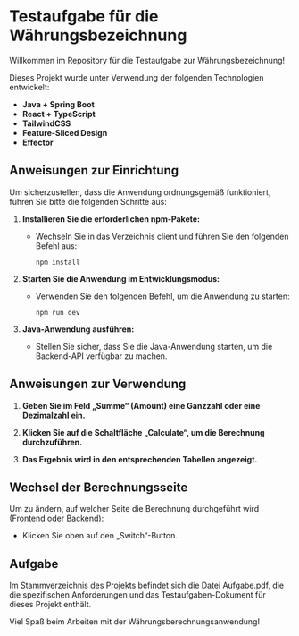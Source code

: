 <h1>Testaufgabe für die Währungsbezeichnung</h1>

<p>Willkommen im Repository für die Testaufgabe zur Währungsbezeichnung!</p>

<p>Dieses Projekt wurde unter Verwendung der folgenden Technologien entwickelt:</p>

<ul>
  <li>
    <strong>Java + Spring Boot</strong>
  </li>
  <li>
    <strong>React + TypeScript</strong>
  </li>
  <li>
    <strong>TailwindCSS</strong>
  </li>
  <li>
    <strong>Feature-Sliced Design</strong>
  </li>
  <li>
    <strong>Effector</strong>
  </li>
</ul>

<h2>Anweisungen zur Einrichtung</h2>

<p>Um sicherzustellen, dass die Anwendung ordnungsgemäß funktioniert, führen Sie bitte die folgenden Schritte aus:</p>

<ol>
    <li><p><strong>Installieren Sie die erforderlichen npm-Pakete:</strong></p></li>
    <ul>
        <li>Wechseln Sie in das Verzeichnis client und führen Sie den folgenden Befehl aus:</li>
        <p>
            <code>npm install</code>
        </p>
    </ul>
    <li><p><strong>Starten Sie die Anwendung im Entwicklungsmodus:</strong></p></li>
    <ul>
        <li>Verwenden Sie den folgenden Befehl, um die Anwendung zu starten:</li>
        <p>
            <code>npm run dev</code>
        </p>
    </ul>
    <li><p><strong>Java-Anwendung ausführen:</strong></p></li>
    <ul>
        <li>Stellen Sie sicher, dass Sie die Java-Anwendung starten, um die Backend-API verfügbar zu machen.</li>
    </ul>
</ol>

<h2>Anweisungen zur Verwendung</h2>

<ol>
    <li><p><strong>Geben Sie im Feld „Summe“ (Amount) eine Ganzzahl oder eine Dezimalzahl ein.</strong></p></li>
    <li><p><strong>Klicken Sie auf die Schaltfläche „Calculate“, um die Berechnung durchzuführen.</strong></p></li>
    <li><p><strong>Das Ergebnis wird in den entsprechenden Tabellen angezeigt.</strong></p></li>
</ol>

<h2>Wechsel der Berechnungsseite</h2>

<p>Um zu ändern, auf welcher Seite die Berechnung durchgeführt wird (Frontend oder Backend):</p>

<ul>
    <li><p>Klicken Sie oben auf den „Switch“-Button.</p></li>
</ul>

<h2>Aufgabe</h2>

<p>Im Stammverzeichnis des Projekts befindet sich die Datei Aufgabe.pdf, die die spezifischen Anforderungen und das Testaufgaben-Dokument für dieses Projekt enthält.</p>

<p>Viel Spaß beim Arbeiten mit der Währungsberechnungsanwendung!</p>

